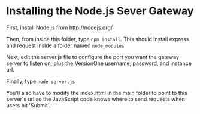 # Installing the Node.js Sever Gateway

First, install Node.js from http://nodejs.org/

Then, from inside this folder, type `npm install`. This should install express and request inside a folder named `node_modules`

Next, edit the server.js file to configure the port you want the gateway server to listen on, plus the VersionOne username, password, and instance url.

Finally, type `node server.js`

You'll also have to modify the index.html in the main folder to point to this server's url so the JavaScript code knows where to send requests when users hit 'Submit'.